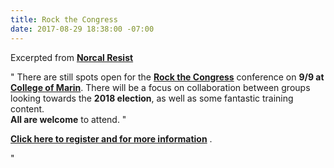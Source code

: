 ```yaml
---
title: Rock the Congress
date: 2017-08-29 18:38:00 -07:00
---
```


Excerpted from [**Norcal Resist**](https://www.facebook.com/NorCalResist/) 

"  There are still spots open for the **[Rock the Congress](https://www.eventbrite.com/e/rock-the-congress-uniting-progressives-to-win-in-2018-tickets-36649027227)** conference on **9/9 at [College of Marin](http://www1.marin.edu/)**. There will be a focus on collaboration between groups looking towards the **2018 election**, as well as some fantastic training content.  
**All are welcome** to attend.  "

[**Click here to register and for more information**](https://www.eventbrite.com/e/rock-the-congress-uniting-progressives-to-win-in-2018-tickets-36649027227) .

  "

